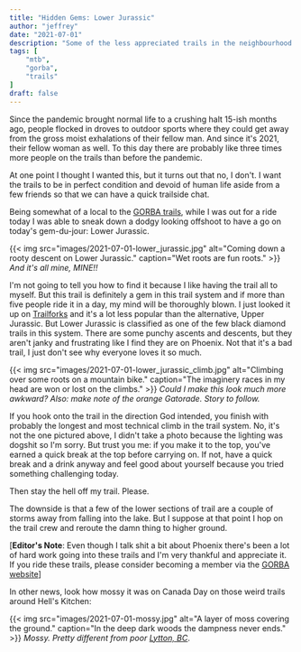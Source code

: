 ```yaml
---
title: "Hidden Gems: Lower Jurassic"
author: "jeffrey"
date: "2021-07-01"
description: "Some of the less appreciated trails in the neighbourhood."
tags: [
    "mtb",
    "gorba",
    "trails"
]
draft: false
---
```


Since the pandemic brought normal life to a crushing halt 15-ish months ago, people flocked in droves to outdoor sports where they could get away from the gross moist exhalations of their fellow man. And since it's 2021, their fellow woman as well. To this day there are probably like three times more people on the trails than before the pandemic.

At one point I thought I wanted this, but it turns out that no, I don't. I want the trails to be in perfect condition and devoid of human life aside from a few friends so that we can have a quick trailside chat.

Being somewhat of a local to the [GORBA trails](https://www.gorba.ca), while I was out for a ride today I was able to sneak down a dodgy looking offshoot to have a go on today's gem-du-jour: Lower Jurassic.

{{< img src="images/2021-07-01-lower_jurassic.jpg" alt="Coming down a rooty descent on Lower Jurassic." caption="Wet roots are fun roots." >}}
*And it's all mine, MINE!!*

I'm not going to tell you how to find it because I like having the trail all to myself. But this trail is definitely a gem in this trail system and if more than five people ride it in a day, my mind will be thoroughly blown. I just looked it up on [Trailforks](https://www.trailforks.com) and it's a lot less popular than the alternative, Upper Jurassic. But Lower Jurassic is classified as one of the few black diamond trails in this system. There are some punchy ascents and descents, but they aren't janky and frustrating like I find they are on Phoenix. Not that it's a bad trail, I just don't see why everyone loves it so much.

{{< img src="images/2021-07-01-lower_jurassic_climb.jpg" alt="Climbing over some roots on a mountain bike." caption="The imaginery races in my head are won or lost on the climbs." >}}
*Could I make this look much more awkward? Also: make note of the orange Gatorade. Story to follow.*

If you hook onto the trail in the direction God intended, you finish with probably the longest and most technical climb in the trail system. No, it's not the one pictured above, I didn't take a photo because the lighting was dogshit so I'm sorry. But trust you me: if you make it to the top, you've earned a quick break at the top before carrying on. If not, have a quick break and a drink anyway and feel good about yourself because you tried something challenging today.

Then stay the hell off my trail. Please.

The downside is that a few of the lower sections of trail are a couple of storms away from falling into the lake. But I suppose at that point I hop on the trail crew and reroute the damn thing to higher ground.

[**Editor's Note**: Even though I talk shit a bit about Phoenix there's been a lot of hard work going into these trails and I'm very thankful and appreciate it. If you ride these trails, please consider becoming a member via the [GORBA website](https://www.gorba.ca)]

In other news, look how mossy it was on Canada Day on those weird trails around Hell's Kitchen:

{{< img src="images/2021-07-01-mossy.jpg" alt="A layer of moss covering the ground." caption="In the deep dark woods the dampness never ends." >}} *Mossy. Pretty different from poor [Lytton, BC](https://www.cbc.ca/news/canada/british-columbia/bc-wildfires-lytton-july-1-2021-1.6087311)*.